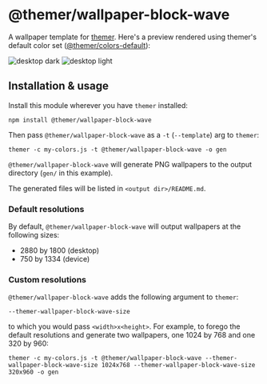 # @themer/wallpaper-block-wave

A wallpaper template for [themer](https://github.com/mjswensen/themer). Here's a preview rendered using themer's default color set ([@themer/colors-default](https://github.com/mjswensen/themer/tree/main/cli/packages/colors-default)):

![desktop dark](https://cdn.jsdelivr.net/gh/mjswensen/themer@68cf78f754e4797e46ed5dfbe76168ddb85a2886/cli/packages/wallpaper-block-wave/assets/desktop-dark.png)
![desktop light](https://cdn.jsdelivr.net/gh/mjswensen/themer@68cf78f754e4797e46ed5dfbe76168ddb85a2886/cli/packages/wallpaper-block-wave/assets/desktop-light.png)

## Installation & usage

Install this module wherever you have `themer` installed:

    npm install @themer/wallpaper-block-wave

Then pass `@themer/wallpaper-block-wave` as a `-t` (`--template`) arg to `themer`:

    themer -c my-colors.js -t @themer/wallpaper-block-wave -o gen

`@themer/wallpaper-block-wave` will generate PNG wallpapers to the output directory (`gen/` in this example).

The generated files will be listed in `<output dir>/README.md`.

### Default resolutions

By default, `@themer/wallpaper-block-wave` will output wallpapers at the following sizes:

- 2880 by 1800 (desktop)
- 750 by 1334 (device)

### Custom resolutions

`@themer/wallpaper-block-wave` adds the following argument to `themer`:

    --themer-wallpaper-block-wave-size

to which you would pass `<width>x<height>`. For example, to forego the default resolutions and generate two wallpapers, one 1024 by 768 and one 320 by 960:

    themer -c my-colors.js -t @themer/wallpaper-block-wave --themer-wallpaper-block-wave-size 1024x768 --themer-wallpaper-block-wave-size 320x960 -o gen
